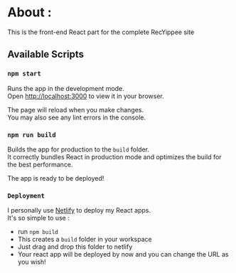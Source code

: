 # About :

This is the front-end React part for the complete RecYippee site 

## Available Scripts

### `npm start`

Runs the app in the development mode.\
Open [http://localhost:3000](http://localhost:3000) to view it in your browser.

The page will reload when you make changes.\
You may also see any lint errors in the console.

### `npm run build`

Builds the app for production to the `build` folder.\
It correctly bundles React in production mode and optimizes the build for the best performance.

The app is ready to be deployed!

### `Deployment`
I personally use [Netlify](https://www.netlify.com/) to deploy my React apps.\
It's so simple to use :
+ run `npm build`
+ This creates a `build` folder in your workspace
+ Just drag and drop this folder to netlify
+ Your react app will be deployed by now and you can change the URL as you wish!
